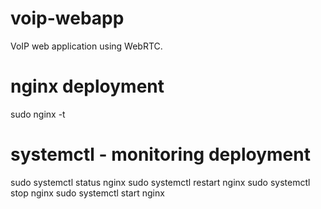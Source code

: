# voip-webapp
VoIP web application using WebRTC. 

# nginx deployment
sudo nginx -t

# systemctl - monitoring deployment
sudo systemctl status nginx
sudo systemctl restart nginx
sudo systemctl stop nginx
sudo systemctl start nginx